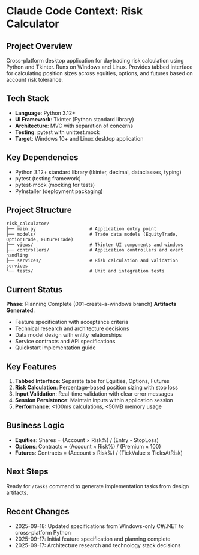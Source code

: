 # Claude Code Context: Risk Calculator

## Project Overview
Cross-platform desktop application for daytrading risk calculation using Python and Tkinter. Runs on Windows and Linux. Provides tabbed interface for calculating position sizes across equities, options, and futures based on account risk tolerance.

## Tech Stack
- **Language**: Python 3.12+
- **UI Framework**: Tkinter (Python standard library)
- **Architecture**: MVC with separation of concerns
- **Testing**: pytest with unittest.mock
- **Target**: Windows 10+ and Linux desktop application

## Key Dependencies
- Python 3.12+ standard library (tkinter, decimal, dataclasses, typing)
- pytest (testing framework)
- pytest-mock (mocking for tests)
- PyInstaller (deployment packaging)

## Project Structure
```
risk_calculator/
├── main.py                    # Application entry point
├── models/                    # Trade data models (EquityTrade, OptionTrade, FutureTrade)
├── views/                     # Tkinter UI components and windows
├── controllers/               # Application controllers and event handling
├── services/                  # Risk calculation and validation services
└── tests/                     # Unit and integration tests
```

## Current Status
**Phase**: Planning Complete (001-create-a-windows branch)
**Artifacts Generated**:
- Feature specification with acceptance criteria
- Technical research and architecture decisions
- Data model design with entity relationships
- Service contracts and API specifications
- Quickstart implementation guide

## Key Features
1. **Tabbed Interface**: Separate tabs for Equities, Options, Futures
2. **Risk Calculation**: Percentage-based position sizing with stop loss
3. **Input Validation**: Real-time validation with clear error messages
4. **Session Persistence**: Maintain inputs within application session
5. **Performance**: <100ms calculations, <50MB memory usage

## Business Logic
- **Equities**: Shares = (Account × Risk%) / (Entry - StopLoss)
- **Options**: Contracts = (Account × Risk%) / (Premium × 100)
- **Futures**: Contracts = (Account × Risk%) / (TickValue × TicksAtRisk)

## Next Steps
Ready for `/tasks` command to generate implementation tasks from design artifacts.

## Recent Changes
- 2025-09-18: Updated specifications from Windows-only C#/.NET to cross-platform Python
- 2025-09-17: Initial feature specification and planning complete
- 2025-09-17: Architecture research and technology stack decisions